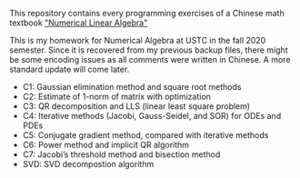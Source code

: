 This repository contains every programming exercises of a Chinese math textbook ["Numerical Linear Algebra"](https://baike.baidu.com/item/%E6%95%B0%E5%80%BC%E7%BA%BF%E6%80%A7%E4%BB%A3%E6%95%B0%EF%BC%88%E7%AC%AC%E4%BA%8C%E7%89%88%EF%BC%89/18777339)

This is my homework for Numerical Algebra at USTC in the fall 2020 semester. Since it is recovered from my previous backup files, there might be some encoding issues as all comments were written in Chinese. A more standard update will come later.

- C1: Gaussian elimination method and square root methods
- C2: Estimate of 1-norm of matrix with optimization
- C3: QR decomposition and LLS (linear least square problem)
- C4: Iterative methods (Jacobi, Gauss-Seidel, and SOR) for ODEs and PDEs
- C5: Conjugate gradient method, compared with iterative methods
- C6: Power method and implicit QR algorithm
- C7: Jacobi’s threshold method and bisection method 
- SVD: SVD decompostion algorithm
